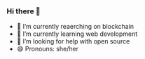 ### Hi there 👋

- 🔭 I’m currently reaerching on blockchain
- 🌱 I’m currently learning web development
- 🤔 I’m looking for help with open source
- 😄 Pronouns: she/her
